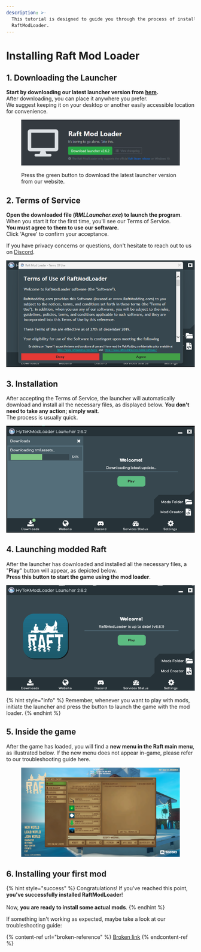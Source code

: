 ```yaml
---
description: >-
  This tutorial is designed to guide you through the process of installing
  RaftModLoader.
---
```


# Installing Raft Mod Loader

## 1. Downloading the Launcher

**Start by downloading our latest launcher version from** [**here**](https://www.raftmodding.com/loader)**.**\
After downloading, you can place it anywhere you prefer.\
We suggest keeping it on your desktop or another easily accessible location for convenience.

<figure><img src="../../.gitbook/assets/image.png" alt=""><figcaption><p>Press the green button to download the latest launcher version from our website.</p></figcaption></figure>

## 2. Terms of Service

**Open the downloaded file (**_**RMLLauncher.exe**_**) to launch the program**. \
When you start it for the first time, you'll see our Terms of Service.\
**You must agree to them to use our software.**\
Click 'Agree' to confirm your acceptance.

If you have privacy concerns or questions, don't hesitate to reach out to us on [Discord](https://www.raftmodding.com/discord).

![Click the green button if you agree to our Terms of Service.](<../../.gitbook/assets/image (1).png>)

## 3. Installation

After accepting the Terms of Service, the launcher will automatically download and install all the necessary files, as displayed below. **You don't need to take any action; simply wait**.\
The process is usually quick.

![Click on the Downloads section to see the progress of the downloads ](<../../.gitbook/assets/image (2).png>)

## 4. Launching modded Raft

After the launcher has downloaded and installed all the necessary files, a "**Play**" button will appear, as depicted below. \
**Press this button to start the game using the mod loader**.&#x20;

![Press the play button in the launcher to start the game with the mod loader.](<../../.gitbook/assets/image (3).png>)

{% hint style="info" %}
Remember, whenever you want to play with mods, initiate the launcher and press the button to launch the game with the mod loader.
{% endhint %}

## 5. Inside the game

After the game has loaded, you will find a **new menu in the Raft main menu**, as illustrated below. If the new menu does not appear in-game, please refer to our troubleshooting guide here.

<figure><img src="../../.gitbook/assets/image (4).png" alt=""><figcaption></figcaption></figure>

## **6. Installing your first mod**

{% hint style="success" %}
Congratulations! If you've reached this point, **you've successfully installed RaftModLoader**!\
\
Now, **you are ready to install some actual mods**.
{% endhint %}

If something isn't working as expected, maybe take a look at our troubleshooting guide:

{% content-ref url="broken-reference" %}
[Broken link](broken-reference)
{% endcontent-ref %}
